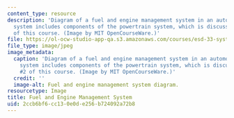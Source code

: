 ```yaml
---
content_type: resource
description: 'Diagram of a fuel and engine management system in an automobile. This
  system includes components of the powertrain system, which is discussed in Lec #2
  of this course. (Image by MIT OpenCourseWare.)'
file: https://ol-ocw-studio-app-qa.s3.amazonaws.com/courses/esd-33-systems-engineering-summer-2010/2ccb6bf6cc130e0de256b724092a72b8_esd-33s10.jpg
file_type: image/jpeg
image_metadata:
  caption: 'Diagram of a fuel and engine management system in an automobile. This
    system includes components of the powertrain system, which is discussed in Lec
    #2 of this course. (Image by MIT OpenCourseWare.)'
  credit: ''
  image-alt: Fuel and engine management system diagram.
resourcetype: Image
title: Fuel and Engine Management System
uid: 2ccb6bf6-cc13-0e0d-e256-b724092a72b8
---
```

